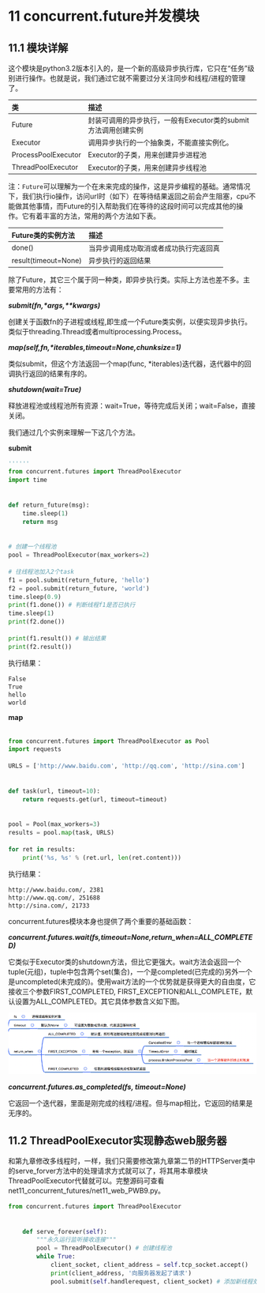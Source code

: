 # 11 concurrent.future并发模块

## 11.1 模块详解

​	这个模块是python3.2版本引入的，是一个新的高级异步执行库，它只在“任务”级别进行操作。也就是说，我们通过它就不需要过分关注同步和线程/进程的管理了。

| 类 | 描述 |
| :--- | :--- |
| Future | 封装可调用的异步执行，一般有Executor类的submit方法调用创建实例 |
| Executor | 调用异步执行的一个抽象类，不能直接实例化。 |
| ProcessPoolExecutor | Executor的子类，用来创建异步进程池 |
| ThreadPoolExecutor | Executor的子类，用来创建异步线程池 |

​	注：`Future`可以理解为一个在未来完成的操作，这是异步编程的基础。通常情况下，我们执行io操作，访问url时（如下）在等待结果返回之前会产生阻塞，cpu不能做其他事情，而Future的引入帮助我们在等待的这段时间可以完成其他的操作。它有着丰富的方法，常用的两个方法如下表。

| Future类的实例方法 | 描述 |
| :--- | :--- |
| done\(\) | 当异步调用成功取消或者成功执行完返回真 |
| result\(timeout=None\) | 异步执行的返回结果 |

除了Future，其它三个属于同一种类，即异步执行类。实际上方法也差不多。主要常用的方法有：

_**submit\(fn,\*args,\*\*kwargs\)**_

创建关于函数fn的子进程或线程,即生成一个Future类实例，以便实现异步执行。类似于threading.Thread或者multiprocessing.Process。

_**map\(self,fn,\*iterables,timeout=None,chunksize=1\)**_

类似submit，但这个方法返回一个map\(func, \*iterables\)迭代器，迭代器中的回调执行返回的结果有序的。

_**shutdown\(wait=True\)**_

释放进程池或线程池所有资源：wait=True，等待完成后关闭；wait=False，直接关闭。

我们通过几个实例来理解一下这几个方法。

**submit**

```python
''''''
from concurrent.futures import ThreadPoolExecutor
import time


def return_future(msg):
    time.sleep(1)
    return msg


# 创建一个线程池
pool = ThreadPoolExecutor(max_workers=2)

# 往线程池加入2个task
f1 = pool.submit(return_future, 'hello')
f2 = pool.submit(return_future, 'world')
time.sleep(0.9)
print(f1.done()) # 判断线程f1是否已执行
time.sleep(1)
print(f2.done())

print(f1.result()) # 输出结果
print(f2.result())
```

执行结果：

```
False
True
hello
world
```

**map **

```python

from concurrent.futures import ThreadPoolExecutor as Pool
import requests

URLS = ['http://www.baidu.com', 'http://qq.com', 'http://sina.com']


def task(url, timeout=10):
    return requests.get(url, timeout=timeout)


pool = Pool(max_workers=3)
results = pool.map(task, URLS)

for ret in results:
    print('%s, %s' % (ret.url, len(ret.content)))
```

执行结果：

```
http://www.baidu.com/, 2381
http://www.qq.com/, 251688
http://sina.com/, 21733
```

concurrent.futures模块本身也提供了两个重要的基础函数：

_**concurrent.futures.wait\(fs,timeout=None,return\_when=ALL\_COMPLETED\)**_

它类似于Executor类的shutdown方法，但比它更强大。wait方法会返回一个tuple\(元组\)，tuple中包含两个set\(集合\)，一个是completed\(已完成的\)另外一个是uncompleted\(未完成的\)。使用wait方法的一个优势就是获得更大的自由度，它接收三个参数FIRST\_COMPLETED, FIRST\_EXCEPTION和ALL\_COMPLETE，默认设置为ALL\_COMPLETED。其它具体参数含义如下图。

![](/assets/concurrent.png)

_**concurrent.futures.as\_completed\(fs, timeout=None\)**_

它返回一个迭代器，里面是刚完成的线程/进程。但与map相比，它返回的结果是无序的。

## 11.2 ThreadPoolExecutor实现静态web服务器

​	和第九章修改多线程时，一样，我们只需要修改第九章第二节的HTTPServer类中的serve\_forver方法中的处理请求方式就可以了，将其用本章模块ThreadPoolExecutor代替就可以。完整源码可查看net11\_concurrent\_futures/net11\_web\_PWB9.py。

```python
from concurrent.futures import ThreadPoolExecutor


    def serve_forever(self):
        """永久运行监听接收连接"""
        pool = ThreadPoolExecutor() # 创建线程池
        while True:
            client_socket, client_address = self.tcp_socket.accept()
            print(client_address, '向服务器发起了请求')
            pool.submit(self.handlerequest, client_socket) # 添加新线程处理请求
```



